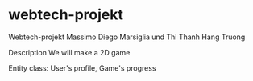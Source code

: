 # webtech-projekt
Webtech-projekt
Massimo Diego Marsiglia und Thi Thanh Hang Truong

Description
We will make a 2D game 

Entity class: User's profile, Game's progress